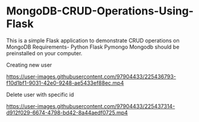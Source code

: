# MongoDB-CRUD-Operations-Using-Flask
This is a simple Flask application to demonstrate CRUD operations on MongoDB
Requirements-
Python
Flask
Pymongo
Mongodb should be preinstalled on your computer.

Creating new user


https://user-images.githubusercontent.com/97904433/225436793-f10d1bf1-9031-42e0-9248-ae5433ef88ec.mp4

Delete user with specific id



https://user-images.githubusercontent.com/97904433/225437314-d912f029-6674-4798-bd42-8a44aedf0725.mp4


